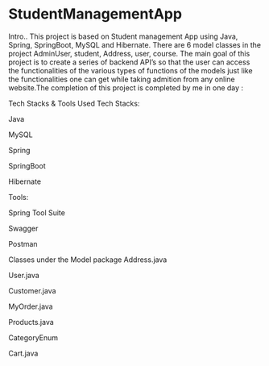 # StudentManagementApp

Intro..
This project is based on Student management App using Java, Spring, SpringBoot, MySQL and Hibernate. There are 6 model classes in the project AdminUser, student, Address, user, course. The main goal of this project is to create a series of backend API’s so that the user can access the functionalities of the various types of functions of the models just like the functionalities one can get while taking admition from any online website.The completion of this project is completed by me in one day :




Tech Stacks & Tools Used
Tech Stacks:

Java

MySQL

Spring

SpringBoot

Hibernate

Tools:

Spring Tool Suite

Swagger

Postman

Classes under the Model package
Address.java

User.java

Customer.java

MyOrder.java

Products.java

CategoryEnum

Cart.java
